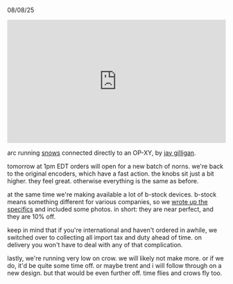 08/08/25

<iframe allow="fullscreen" loading="lazy" src="https://hyper8.monome.org/arc-snows-op-xy/embed/" style="aspect-ratio: 1.7777778; border: none; width: 100%;"></iframe>

arc running [snows](https://monome.org/docs/iii/library/snows) connected directly to an OP-XY, by [jay gilligan](https://www.instagram.com/jaygilligan_/).

tomorrow at 1pm EDT orders will open for a new batch of norns. we're back to the original encoders, which have a fast action. the knobs sit just a bit higher. they feel great. otherwise everything is the same as before.

at the same time we're making available a lot of b-stock devices. b-stock means something different for various companies, so we [wrote up the specifics](/bstock.html) and included some photos. in short: they are near perfect, and they are 10% off.

keep in mind that if you're international and haven't ordered in awhile, we switched over to collecting all import tax and duty ahead of time. on delivery you won't have to deal with any of that complication.

lastly, we're running very low on crow. we will likely not make more. or if we do, it'd be quite some time off. or maybe trent and i will follow through on a new design. but that would be even further off. time flies and crows fly too.
